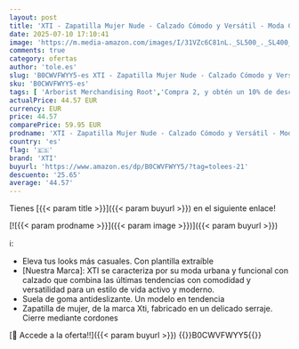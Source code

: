 ```yaml
---
layout: post
title: 'XTI - Zapatilla Mujer Nude - Calzado Cómodo y Versátil - Moda Casual - Modelo 14339703  Talla 40 '
date: 2025-07-10 17:10:41
image: 'https://m.media-amazon.com/images/I/31VZc6C81nL._SL500_._SL400_.jpg'
comments: true
category: ofertas
author: 'tole.es'
slug: 'B0CWVFWYY5-es XTI - Zapatilla Mujer Nude - Calzado Cómodo y Versátil -...'
sku: 'B0CWVFWYY5-es'
tags: [ 'Arborist Merchandising Root','Compra 2, y obtén un 10% de descuento','Compra 2, y obtén un 10% de descuento_Shoes2','Compre 2 y obtenga un 10 % de descuento','Compre 2 y obtenga un 10 % de descuento_Shoes','Moda','Moda Mujer','Self Service','Special Features Stores','Zapatillas casual para mujer','Zapatillas deportivas y de moda para mujer','Zapatos para mujer','c8538d25-3af9-48d3-aeff-5f3ce5572a36_0','c8538d25-3af9-48d3-aeff-5f3ce5572a36_6301','c8538d25-3af9-48d3-aeff-5f3ce5572a36_8401','xti','zapatilla','🇪🇸', ]
actualPrice: 44.57 EUR
currency: EUR
price: 44.57
comparePrice: 59.95 EUR
prodname: 'XTI - Zapatilla Mujer Nude - Calzado Cómodo y Versátil - Moda Casual - Modelo 14339703  Talla 40 '
country: 'es'
flag: '🇪🇸'
brand: 'XTI'
buyurl: 'https://www.amazon.es/dp/B0CWVFWYY5/?tag=tolees-21'
descuento: '25.65'
average: '44.57'
---
```


Tienes [{{< param title >}}]({{< param buyurl >}}) en el siguiente enlace!

[![{{< param prodname >}}]({{< param image >}})]({{< param buyurl >}})

ℹ️:

- Eleva tus looks más casuales. Con plantilla extraíble
- [Nuestra Marca]: XTI se caracteriza por su moda urbana y funcional con calzado que combina las últimas tendencias con comodidad y versatilidad para un estilo de vida activo y moderno.
- Suela de goma antideslizante. Un modelo en tendencia
- Zapatilla de mujer, de la marca Xti, fabricado en un delicado serraje. Cierre mediante cordones

[🛒 Accede a la oferta!!]({{< param buyurl >}})
{{<world>}}B0CWVFWYY5{{</world>}}
